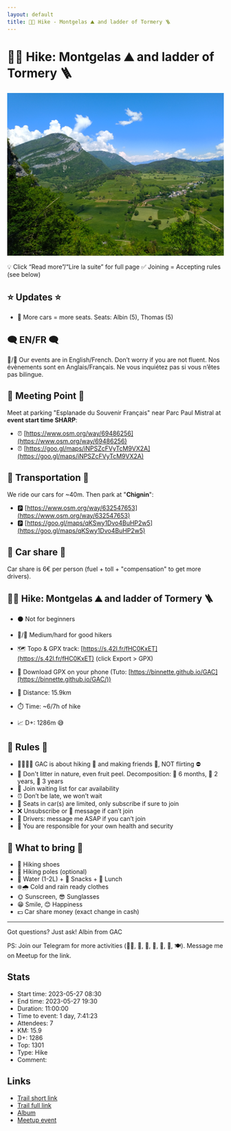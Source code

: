 ```yaml
---
layout: default
title: 🥾🔴 Hike - Montgelas ⛰️ and ladder of Tormery 🪜
---
```


# 🥾🔴 Hike: Montgelas ⛰️ and ladder of Tormery 🪜

![2023-05-27](../img/orig/2023-05-27.jpg)

💡 Click “Read more”/“Lire la suite” for full page ✅ Joining = Accepting rules (see below)

##  ⭐ Updates ⭐ 

* 📅 More cars = more seats. Seats: Albin (5), Thomas (5)

##  🗨️ EN/FR 🗨️ 
🦅/🐓 Our events are in English/French. Don’t worry if you are not fluent. Nos évènements sont en Anglais/Français. Ne vous inquiétez pas si vous n’êtes pas bilingue.

## 📍 Meeting Point 📍
Meet at parking "Esplanade du Souvenir Français" near Parc Paul Mistral at **event start time SHARP**:

* ⏰ [https://www.osm.org/way/69486256](https://www.osm.org/way/69486256)
* ⏰ [https://goo.gl/maps/iNPSZcFVyTcM9VX2A](https://goo.gl/maps/iNPSZcFVyTcM9VX2A)

##  🚗 Transportation 🚗 
We ride our cars for \~40m. Then park at "**Chignin**":

* 🅿️ [https://www.osm.org/way/632547653](https://www.osm.org/way/632547653)
* 🅿️ [https://goo.gl/maps/qKSwy1Dvo4BuHP2w5](https://goo.gl/maps/qKSwy1Dvo4BuHP2w5)

##  🚗 Car share 🚗 
Car share is 6€ per person (fuel + toll + "compensation" to get more drivers).

##  🥾🔴 Hike: Montgelas ⛰️ and ladder of Tormery 🪜 

* ⚫️ Not for beginners
* 🔵/🔴 Medium/hard for good hikers

* 🗺️ Topo & GPX track: [https://s.42l.fr/fHC0KxET](https://s.42l.fr/fHC0KxET) (click Export > GPX)
* 📲 Download GPX on your phone (Tuto: [https://binnette.github.io/GAC](https://binnette.github.io/GAC/))
* 📏 Distance: 15.9km
* ⏱️ Time: \~6/7h of hike
* 📈 D+: 1286m 😅

##  📜 Rules 📜 

* 🚶‍♀️🚶‍♂️ GAC is about hiking 🥾 and making friends 🤗, NOT flirting ⛔
* 🚮 Don't litter in nature, even fruit peel. Decomposition: 🍊 6 months, 🍌 2 years, 🥚 3 years
* 🚗 Join waiting list for car availability
* ⏰ Don’t be late, we won’t wait
* 💺 Seats in car(s) are limited, only subscribe if sure to join
* ❌ Unsubscribe or 💬 message if can’t join
* 🚗 Drivers: message me ASAP if you can’t join
* 💟 You are responsible for your own health and security

##  🎒 What to bring 🎒 

* 🥾 Hiking shoes
* 🥢 Hiking poles (optional)
* 🧃 Water (1-2L) + 🍫 Snacks + 🥗 Lunch
* ❄️🌧️ Cold and rain ready clothes
* 🌞 Sunscreen, 😎 Sunglasses
* 😁 Smile, 😊 Happiness
* 💵 Car share money (exact change in cash)

***

Got questions? Just ask!
Albin from GAC

PS: Join our Telegram for more activities (🧗‍♀️, 🏓, 🎳, 🎲, 🎥, 🎵, 🍽️). Message me on Meetup for the link.

## Stats

- Start time: 2023-05-27 08:30
- End time: 2023-05-27 19:30
- Duration: 11:00:00
- Time to event: 1 day, 7:41:23
- Attendees: 7
- KM: 15.9
- D+: 1286
- Top: 1301
- Type: Hike
- Comment: 

## Links

- [Trail short link](https://s.42l.fr/fHC0KxET)
- [Trail full link]()
- [Album](https://binnette.github.io/GacImg2023/2023-05-27-🥾🔴-Hike-Montgelas-⛰️-and-ladder-of-Tormery-🪜.html)
- [Meetup event](https://www.meetup.com/grenoble-adventure-club-english-french/events/293770730/)
